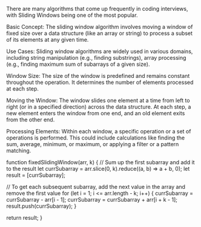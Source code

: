 There are many algorithms that come up frequently in coding interviews, with Sliding Windows being one of the most popular.



Basic Concept: The sliding window algorithm involves moving a window of fixed size over a data structure (like an array or string) to process a subset of its elements at any given time.

Use Cases: Sliding window algorithms are widely used in various domains, including string manipulation (e.g., finding substrings), array processing (e.g., finding maximum sum of subarrays of a given size). 

Window Size: The size of the window is predefined and remains constant throughout the operation. It determines the number of elements processed at each step.

Moving the Window: The window slides one element at a time from left to right (or in a specified direction) across the data structure. At each step, a new element enters the window from one end, and an old element exits from the other end.

Processing Elements: Within each window, a specific operation or a set of operations is performed. This could include calculations like finding the sum, average, minimum, or maximum, or applying a filter or a pattern matching.

function fixedSlidingWindow(arr, k) {
  // Sum up the first subarray and add it to the result
  let currSubarray = arr.slice(0, k).reduce((a, b) => a + b, 0);
  let result = [currSubarray];

  // To get each subsequent subarray, add the next value in the array and remove the first value
  for (let i = 1; i <= arr.length - k; i++) {
    currSubarray = currSubarray - arr[i - 1];
    currSubarray = currSubarray + arr[i + k - 1];
    result.push(currSubarray);
  }

  return result;
}
